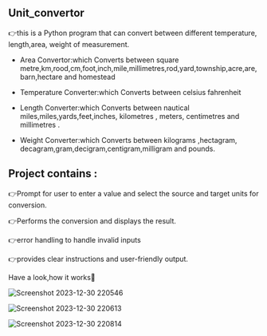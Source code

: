 ## Unit_convertor

👉this is a Python program that can convert between different temperature, length,area, weight of measurement.

- Area Convertor:which Converts between square metre,km,rood,cm,foot,inch,mile,millimetres,rod,yard,township,acre,are,barn,hectare and homestead

- Temperature Converter:which Converts between celsius  fahrenheit

- Length Converter:which Converts between nautical miles,miles,yards,feet,inches, kilometres , meters, centimetres and millimetres .

- Weight Converter:which  Converts between kilograms ,hectagram,
decagram,gram,decigram,centigram,milligram and pounds.

## Project contains :

👉Prompt for user to enter a value and select the source and target units for conversion.

👉Performs the conversion and displays the result.

👉error handling to handle invalid inputs

👉provides clear instructions and user-friendly output.

Have a look,how it works👀

![Screenshot 2023-12-30 220546](https://github.com/vedapriya17/Unit_convertor/assets/140573640/9d908156-22d6-41d4-83a1-cf309097ca65)
  
![Screenshot 2023-12-30 220613](https://github.com/vedapriya17/Unit_convertor/assets/140573640/40cac17b-e284-441c-b64d-445094d13b72)

![Screenshot 2023-12-30 220814](https://github.com/vedapriya17/Unit_convertor/assets/140573640/c6aa0055-ec43-4094-ac34-6007a7028f62)

